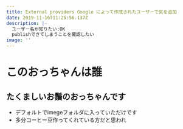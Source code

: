 ```yaml
---
title: External providers Google によって作成されたユーザーで気を追加
date: 2019-11-16T11:25:56.137Z
description: |-
  ユーザー名が知りたい:OK
  publishできてしまうことを確認したい
image: ''
---
```

# このおっちゃんは誰
## たくましいお鬚のおっちゃんです
- デフォルトでimegeフォルダに入っていただけです
- 多分コーヒー豆作ってくれている方だと思われ

